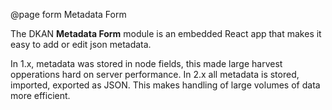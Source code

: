 @page form Metadata Form

The DKAN **Metadata Form** module is an embedded React app that makes it easy to add or edit json metadata.

In 1.x, metadata was stored in node fields, this made large harvest opperations hard on server performance. In 2.x all metadata is stored, imported, exported as JSON. This makes handling of large volumes of data more efficient.
